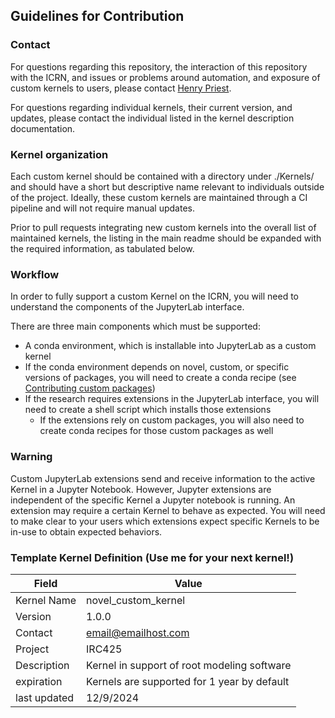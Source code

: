 ## Guidelines for Contribution

### Contact
For questions regarding this repository, the interaction of this repository with the ICRN, and 
issues or problems around automation, and exposure of custom kernels to users, please contact 
[Henry Priest](mailto:hdpriest@illinois.edu).

For questions regarding individual kernels, their current version, and updates, please contact the individual listed in 
the kernel description documentation.

### Kernel organization
Each custom kernel should be contained with a directory under ./Kernels/ and should have a short but descriptive name 
relevant to individuals outside of the project. Ideally, these custom kernels are maintained through a CI pipeline and will not require manual updates.

Prior to pull requests integrating new custom kernels into the overall list of maintained kernels, the listing in the 
main readme should be expanded with the required information, as tabulated below.

### Workflow

In order to fully support a custom Kernel on the ICRN, you will need to understand the components of the JupyterLab interface.

There are three main components which must be supported:
- A conda environment, which is installable into JupyterLab as a custom kernel
- If the conda environment depends on novel, custom, or specific versions of packages, you will need to create a conda recipe (see [Contributing custom packages](./Contributing_custom_packages.md))
- If the research requires extensions in the JupyterLab interface, you will need to create a shell script which installs those extensions 
  - If the extensions rely on custom packages, you will also need to create conda recipes for those custom packages as well

### Warning
Custom JupyterLab extensions send and receive information to the active Kernel in a Jupyter Notebook. However,
Jupyter extensions are independent of the specific Kernel a Jupyter notebook is running. An extension may require a
certain Kernel to behave as expected. You will need to make clear to your users which extensions expect specific Kernels
to be in-use to obtain expected behaviors.


### Template Kernel Definition (Use me for your next kernel!)
| Field        | Value                                       |
|--------------|---------------------------------------------|
| Kernel Name  | novel_custom_kernel                         |
| Version      | 1.0.0                                       |
| Contact      | email@emailhost.com                         |
| Project      | IRC425                                      |
| Description  | Kernel in support of root modeling software |
| expiration   | Kernels are supported for 1 year by default |
| last updated | 12/9/2024                                   |